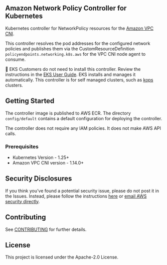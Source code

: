 ## Amazon Network Policy Controller for Kubernetes

Kubernetes controller for NetworkPolicy resources for the [Amazon VPC CNI](https://github.com/aws/amazon-vpc-cni-k8s/).

This controller resolves the pod addresses for the configured network policies and publishes them via the CustomResourceDefinition `policyendpoints.networking.k8s.aws` for the VPC CNI node agent to consume.

📝 EKS Customers do not need to install this controller. Review the instructions in the [EKS User Guide](https://docs.aws.amazon.com/eks/latest/userguide/cni-network-policy.html). EKS installs and manages it automatically. This controller is for self managed clusters, such as [kops](https://kops.sigs.k8s.io) clusters.

## Getting Started

The controller image is published to AWS ECR.
The directory `config/default` contains a default configuration for deploying the controller. 

The controller does not require any IAM policies. It does not make AWS API calls. 

### Prerequisites

- Kubernetes Version - 1.25+
- Amazon VPC CNI version - 1.14.0+

## Security Disclosures 

If you think you’ve found a potential security issue, please do not post it in the Issues. Instead, please follow the
instructions [here](https://aws.amazon.com/security/vulnerability-reporting/) or [email AWS security directly](mailto:aws-security@amazon.com).

## Contributing

See [CONTRIBUTING](CONTRIBUTING.md#security-issue-notifications) for further details.

## License

This project is licensed under the Apache-2.0 License.

